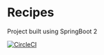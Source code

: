 # Recipes

Project built using SpringBoot 2  

[![CircleCI](https://circleci.com/gh/juanma512/recipes/tree/master.svg?style=svg)](https://circleci.com/gh/juanma512/recipes/tree/master)
